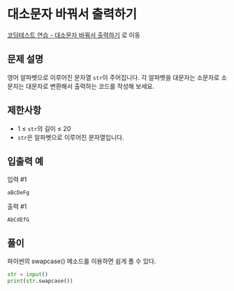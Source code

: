 # 대소문자 바꿔서 출력하기

[코딩테스트 연습 - 대소문자 바꿔서 출력하기][1] 로 이동

## 문제 설명

영어 알파벳으로 이루어진 문자열 `str`이 주어집니다. 각 알파벳을 대문자는 소문자로 소문자는 대문자로 변환해서 출력하는 코드를 작성해 보세요.

## 제한사항

- 1 ≤ `str`의 길이 ≤ 20
- `str`은 알파벳으로 이루어진 문자열입니다.

## 입출력 예

입력 #1

```
aBcDeFg
```

출력 #1

```
AbCdEfG
```

## 풀이

파이썬의 swapcase() 메소드를 이용하면 쉽게 풀 수 있다.

```python
str = input()
print(str.swapcase())
```

[1]: https://school.programmers.co.kr/learn/courses/30/lessons/181949
